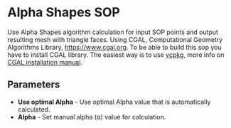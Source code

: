 # Alpha Shapes SOP
Use Alpha Shapes algorithm calculation for input SOP points and output resulting mesh with triangle faces. Using CGAL, Computational Geometry Algorithms Library, https://www.cgal.org. To be able to build this sop you have to install CGAL library. The easiest way is to use [vcpkg](https://vcpkg.io/), more info on [CGAL installation manual](https://doc.cgal.org/latest/Manual/windows.html).

## Parameters
* **Use optimal Alpha** - Use optimal Alpha value that is automatically calculated.
* **Alpha** - Set manual alpha (α) value for calculation.
